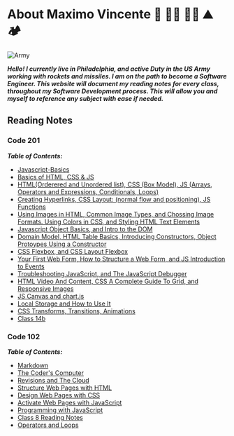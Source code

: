 # About Maximo Vincente 🚀 👨‍💻 🚣‍♂️ ⛰️ 🏕️

![Army](https://user-images.githubusercontent.com/103771906/182265368-b468a297-35e7-43de-800a-8a25b149c09a.jpg)

***Hello! I currently live in Philadelphia, and active Duty in the US Army working with rockets and missiles. I am on the path to become a Software Engineer. This website will document my reading notes for every class, throughout my Software Development process. This will allow you and myself to reference any subject with ease if needed.***

## Reading Notes

### Code 201

***Table of Contents:***

- [Javascript-Basics](https://maximovincente.github.io/reading-notes/class-01)
- [Basics of HTML, CSS & JS](https://maximovincente.github.io/reading-notes/class-02)
- [HTML(Orderered and Unordered list), CSS (Box Model), JS (Arrays, Operators and Expressions, Conditionals, Loops)](https://maximovincente.github.io/reading-notes/class-03)
- [Creating Hyperlinks, CSS Layout: (normal flow and positioning), JS Functions](https://maximovincente.github.io/reading-notes/class-04)
- [Using Images in HTML, Common Image Types, and Chossing Image Formats. Using Colors in CSS, and Styling HTML Text Elements](https://maximovincente.github.io/reading-notes/class-05)
- [Javascript Object Basics, and Intro to the DOM](https://maximovincente.github.io/reading-notes/class-06)
- [Domain Model, HTML Table Basics, Introducing Constructors, Object Protoypes Using a Constructor](https://maximovincente.github.io/reading-notes/class-07)
- [CSS Flexbox, and CSS Layout Flexbox](https://maximovincente.github.io/reading-notes/class-08)
- [Your First Web Form, How to Structure a Web Form, and JS Introduction to Events](https://maximovincente.github.io/reading-notes/class-09)
- [Troubleshooting JavaScript, and The JavaScript Debugger](https://maximovincente.github.io/reading-notes/class-10)
- [HTML Video And Content, CSS A Complete Guide To Grid, and Responsive Images](https://maximovincente.github.io/reading-notes/class-11)
- [JS Canvas and chart.js](https://maximovincente.github.io/reading-notes/class-12)
- [Local Storage and How to Use It](https://maximovincente.github.io/reading-notes/class-13)
- [CSS Transforms, Transitions, Animations](https://maximovincente.github.io/reading-notes/class-14a)
- [Class 14b](https://maximovincente.github.io/reading-notes/class-14b)

### Code 102

***Table of Contents:***

- [Markdown](https://maximovincente.github.io/reading-notes/Markdown)
- [The Coder's Computer](https://maximovincente.github.io/reading-notes/class2)
- [Revisions and The Cloud](https://maximovincente.github.io/reading-notes/class3)
- [Structure Web Pages with HTML](https://maximovincente.github.io/reading-notes/class4)
- [Design Web Pages with CSS](https://maximovincente.github.io/reading-notes/class5)
- [Activate Web Pages with JavaScript](https://maximovincente.github.io/reading-notes/class6)
- [Programming with JavaScript](https://maximovincente.github.io/reading-notes/class7)
- [Class 8 Reading Notes](https://maximovincente.github.io/reading-notes/class8)
- [Operators and Loops](https://github.com/MaximoVincente/)
